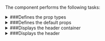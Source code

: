 The component performs the following tasks:

<details>
	<summary>###Defines the prop types

</summary>
* The theme icon click handler

</details>

<details>
	<summary>###Defines the default props

</summary>
</details>

<details>
	<summary>###Displays the header container

</summary>
</details>

<details>
	<summary>###Displays the header

</summary>
</details>

